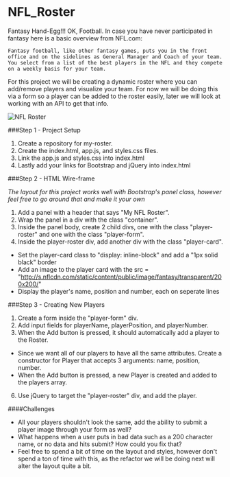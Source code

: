 # NFL_Roster
Fantasy Hand-Egg!!! OK, Football. In case you have never participated in fantasy here is a basic overview from NFL.com:

 `
 Fantasy football, like other fantasy games, puts you in the front office and on the sidelines as General Manager and Coach of your team. You select from a list of the best players in the NFL and they compete on a weekly basis for your team.
`

For this project we will be creating a dynamic roster where you can add/remove players and visualize your team. For now we will be doing this via a form so a player can be added to the roster easily, later we will look at working with an API to get that info.

![NFL Roster](http://i61.tinypic.com/5nvwuq.png)

###Step 1 - Project Setup

1. Create a repository for my-roster.
2. Create the index.html, app.js, and styles.css files.
3. Link the app.js and styles.css into index.html
4. Lastly add your links for Bootstrap and jQuery into index.html

###Step 2 - HTML Wire-frame

*The layout for this project works well with Bootstrap's panel class, however feel free to go around that and make it your own*

1. Add a panel with a header that says "My NFL Roster".
2. Wrap the panel in a div with the class "container".
3. Inside the panel body, create 2 child divs, one with the class "player-roster" and one with the class "player-form".
4. Inside the player-roster div, add another div with the class "player-card". 
  - Set the player-card class to "display: inline-block" and add a "1px solid black" border
  - Add an image to the player card with the src = "http://s.nflcdn.com/static/content/public/image/fantasy/transparent/200x200/"
  - Display the player's name, position and number, each on seperate lines
  
###Step 3 - Creating New Players

1. Create a form inside the "player-form" div.
2. Add input fields for playerName, playerPosition, and playerNumber.
3. When the Add button is pressed, it should automatically add a player to the Roster.
  - Since we want all of our players to have all the same attributes. Create a constructor for Player that accepts 3 arguments: name, position, number.
  - When the Add button is pressed, a new Player is created and added to the players array.
6. Use jQuery to target the "player-roster" div, and add the player.


####Challenges
 - All your players shouldn't look the same, add the ability to submit a player image through your form as well?
 - What happens when a user puts in bad data such as a 200 character name, or no data and hits submit? How could you fix that? 
 - Feel free to spend a bit of time on the layout and styles, however don't spend a ton of time with this, as the refactor we will be doing next will alter the layout quite a bit.
